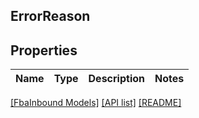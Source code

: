 ## ErrorReason

## Properties

Name | Type | Description | Notes
------------ | ------------- | ------------- | -------------

[[FbaInbound Models]](../) [[API list]](../../Api) [[README]](../../../README.md)
